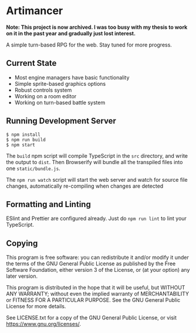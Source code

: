 # Artimancer

__Note: This project is now archived. I was too busy with my thesis to work on
it in the past year and gradually just lost interest.__

A simple turn-based RPG for the web. Stay tuned for more progress.

## Current State

  - Most engine managers have basic functionality
  - Simple sprite-based graphics options
  - Robust controls system
  - Working on a room editor
  - Working on turn-based battle system

## Running Development Server

```
$ npm install
$ npm run build
$ npm start
```

The `build` npm script will compile TypeScript in the `src` directory, and write
the output to `dist`. Then Browserify will bundle all the transpiled files into
one `static/bundle.js`. 

The `npm run watch` script will start the web server and watch for source
file changes, automatically re-compiling when changes are detected

## Formatting and Linting

ESlint and Prettier are configured already. Just do `npm run lint` to lint your
TypeScript.

## Copying

This program is free software: you can redistribute it and/or modify it
under the terms of the GNU General Public License as published by the Free
Software Foundation, either version 3 of the License, or (at your option) any
later version.

This program is distributed in the hope that it will be useful, but WITHOUT ANY
WARRANTY; without even the implied warranty of MERCHANTABILITY or FITNESS FOR A
PARTICULAR PURPOSE.  See the GNU General Public License for more details.

See LICENSE.txt for a copy of the GNU General Public License, or visit
<https://www.gnu.org/licenses/>.
